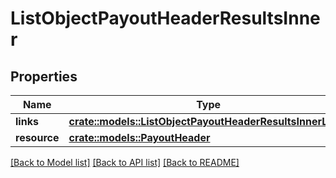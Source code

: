 # ListObjectPayoutHeaderResultsInner

## Properties

Name | Type | Description | Notes
------------ | ------------- | ------------- | -------------
**links** | [**crate::models::ListObjectPayoutHeaderResultsInnerLinks**](ListObject_PayoutHeader_results_inner_links.md) |  | 
**resource** | [**crate::models::PayoutHeader**](PayoutHeader.md) |  | 

[[Back to Model list]](../README.md#documentation-for-models) [[Back to API list]](../README.md#documentation-for-api-endpoints) [[Back to README]](../README.md)


